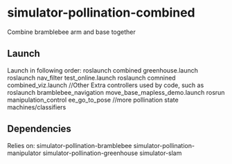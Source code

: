 # simulator-pollination-combined
Combine bramblebee arm and base together
## Launch
Launch in following order:
roslaunch combined greenhouse.launch
roslaunch nav_filter test_online.launch
roslaunch comnined combined_viz.launch
//Other Extra controllers used by code, such as
roslaunch bramblebee_navigation move_base_mapless_demo.launch
rosrun manipulation_control ee_go_to_pose
//more pollination state machines/classifiers
## Dependencies
Relies on:
simulator-pollination-bramblebee
simulator-pollination-manipulator
simulator-pollination-greenhouse
simulator-slam